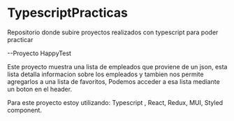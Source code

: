 # TypescriptPracticas
Repositorio donde subire proyectos realizados con typescript para poder practicar

--Proyecto HappyTest

Este proyecto muestra una lista de empleados que proviene de un json, esta lista detalla informacion sobre los empleados y tambien nos permite agregarlos a una lista de favoritos, Podemos acceder a esa lista mediante un boton en el header. 

Para este proyecto estoy utilizando: Typescript , React, Redux, MUI, Styled component.